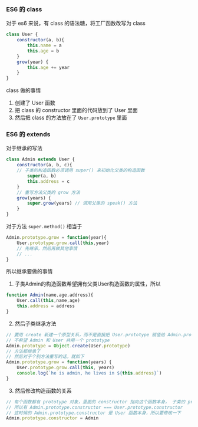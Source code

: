 ### ES6 的 class

对于 es6 来说，有 class 的语法糖，将工厂函数改写为 class

```js
class User {
	constructor(a, b){
		this.name = a
		this.age = b
	}
	grow(year) {
		this.age += year
	}
}
```

class 做的事情
1. 创建了 User 函数
2. 把 class 的 constructor 里面的代码放到了 User 里面
3. 然后把 class 的方法放在了 `User.prototype` 里面

### ES6 的 extends

对于继承的写法

```js
class Admin extends User {
	constructor(a, b, c){
    // 子类的构造函数必须调用 super() 来初始化父类的构造函数
	    super(a, b) 
	    this.address = c
	}
	// 重写方法父类的 grow 方法
	grow(years) {
		super.grow(years) // 调用父类的 speak() 方法
	}
}
```

对于方法 `super.method()` 相当于

```js
Admin.prototype.grow = function(year){
	User.prototype.grow.call(this,year)
	// 先继承，然后再做其他事情
	// ... 
}
```

所以继承要做的事情
1. 子类Admin的构造函数希望拥有父类User构造函数的属性，所以

```js
function Admin(name,age,address){
	User.call(this,name,age)
	this.address = address
}
```

2. 然后子类继承方法

```js
// 要用 create 新建一个原型关系，而不是直接把 User.prototype 赋值给 Admin.prototype ！
// 不希望 Admin 和 User 共用一个 prototype
Admin.prototype = Object.create(User.prototype) 
// 方法都继承了
// 然后对于个别方法重写的话，就如下
Admin.prototype.grow = function(years) {
	User.prototype.grow.call(this, years)
	console.log(`he is admin, he lives in ${this.address}`)
}
```

3. 然后修改构造函数的关系

```js
// 每个函数都有 prototype 对象，里面的 constructor 指向这个函数本身， 子类的 prototype 是继承了父类的所有方法，包括 constructor。
// 所以有 Admin.prototype.constructor === User.prototype.constructor
// 这时候的 Admin.prototype.constructor 是 User 函数本身，所以要修改一下
Admin.prototype.constructor = Admin
```